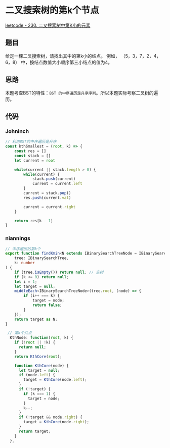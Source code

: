 
# 二叉搜索树的第k个节点

[leetcode - 230. 二叉搜索树中第K小的元素](https://leetcode-cn.com/problems/kth-smallest-element-in-a-bst/)

## 题目
给定一棵二叉搜索树，请找出其中的第k小的结点。 例如， （5，3，7，2，4，6，8） 中，按结点数值大小顺序第三小结点的值为4。

## 思路
本题考查BST的特性：`BST 的中序遍历是升序序列`。所以本题实际考察二叉树的遍历。

## 代码

### Johninch
```js
// 利用BST的中序遍历是升序
const kthSmallest = (root, k) => {
    const res = []
    const stack = []
    let current = root

    while(current || stack.length > 0) {
        while(current) {
            stack.push(current)
            current = current.left
        }
        current = stack.pop()
        res.push(current.val)

        current = current.right
    }

    return res[k - 1]
}
```

### niannings
```ts
// 中序遍历的第k个
export function findKmin<N extends IBinarySearchTreeNode = IBinarySearchTreeNode>(
    tree: IBinarySearchTree,
    k: number
) {
    if (tree.isEmpty()) return null; // 空树
    if (k <= 0) return null;
    let i = 1;
    let target = null;
    middleEach<IBinarySearchTreeNode>(tree.root, (node) => {
        if (i++ === k) {
            target = node;
            return false;
        }
    });
    return target as N;
}
```

```js
 // 第k个几点
  KthNode: function(root, k) {
    if (!root || !k) {
      return null;
    }
    return KthCore(root);

    function KthCore(node) {
      let target = null;
      if (node.left) {
        target = KthCore(node.left);
      }
      if (!target) {
        if (k === 1) {
          target = node;
        }
        k--;
      }
      if (!target && node.right) {
        target = KthCore(node.right);
      }
      return target;
    }
  },
```
